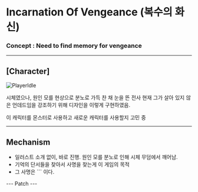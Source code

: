 # Incarnation Of Vengeance (복수의 화신)
### Concept : Need to find memory for vengeance

---

## [Character]
![PlayerIdle](https://github.com/hadongkyoun/Incarnation-Of-Vengeance/assets/72578757/ce3588bb-fc5a-4d30-b811-f1ea72f626bb)

시체였으나, 원인 모를 현상으로 분노로 가득 찬 채 눈을 뜬 전사
현재 그가 살아 있지 않은 언데드임을 강조하기 위해 디자인을 이렇게 구현하였음.

이 캐릭터를 몬스터로 사용하고 새로운 캐릭터를 사용할지 고민 중

---
## Mechanism
- 일러스트 소개 없이, 바로 진행. 원인 모를 분노로 인해 시체 무덤에서 깨어남.
- 기억의 단서들을 찾아서 사명을 찾는게 이 게임의 목적
- 그 사명은 ``` 이다.


--- Patch ---



